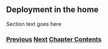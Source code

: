 ## Deployment in the home

Section text goes here

<!-- Link lines generated automatically; do not delete -->
### [<ins>Previous</ins>](Deployment%20by%20carriers.md) [<ins>Next</ins>](Deployment%20in%20the%20enterprise.md) [<ins>Chapter Contents</ins>](5.%20Deployment.md)